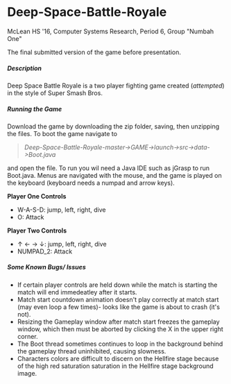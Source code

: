 # Deep-Space-Battle-Royale
McLean HS '16, Computer Systems Research, Period 6, Group "Numbah One"

The final submitted version of the game before presentation.


##### Description
Deep Space Battle Royale is a two player fighting game created (_attempted_) in the style of Super Smash Bros. 


##### Running the Game
Download the game by downloading the zip folder, saving, then unzipping the files.
To boot the game navigate to 
>_Deep-Space-Battle-Royale-master->GAME->launch->src->data->Boot.java_

and open the file.
To run you wil need a Java IDE such as jGrasp to run Boot.java.
Menus are navigated with the mouse, and the game is played on the keyboard (keyboard needs a numpad and arrow keys).


**Player One Controls**
 - W-A-S-D: jump, left, right, dive
 - O: Attack

**Player Two Controls**
 - ↑ ← → ↓: jump, left, right, dive 
 - NUMPAD_2: Attack


##### Some Known Bugs/ Issues
 - If certain player controls are held down while the match is starting the match will end immedeatley after it starts.
 - Match start countdown animation doesn't play correctly at match start (may even loop a few times)- looks like the game is about to crash (it's not).
 - Resizing the Gameplay window after match start freezes the gameplay window, which then must be aborted by clicking the X in the upper right corner.
 - The Boot thread sometimes continues to loop in the background behind the gameplay thread uninhibited, causing slowness.
 - Characters colors are difficult to discern on the Hellfire stage because of the high red saturation saturation in the Hellfire stage background image.
